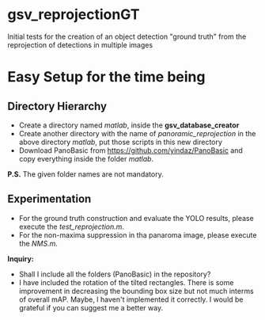 # gsv_reprojectionGT
Initial tests for the creation of an object detection "ground truth" from the reprojection of detections in multiple images

# Easy Setup for the time being
## Directory Hierarchy 
- Create a directory named _matlab_, inside the **gsv_database_creator**
- Create another directory with the name of _panoramic_reprojection_ in the above directory _matlab_, put those scripts in this new directory
- Download PanoBasic from https://github.com/yindaz/PanoBasic and copy everything inside the folder _matlab_.

**P.S.** The given folder names are not mandatory.

## Experimentation
- For the ground truth construction and evaluate the YOLO results, please execute the _test_reprojection.m_.  
- For the non-maxima suppression in tha panaroma image, please execute the _NMS.m_.

**Inquiry:**
- Shall I include all the folders (PanoBasic) in the repository?
- I have included the rotation of the tilted rectangles. There is some improvement in decreasing the bounding box size but not much interms of overall mAP. Maybe, I haven't implemented it correctly. I would be grateful if you can suggest me a better way. 


